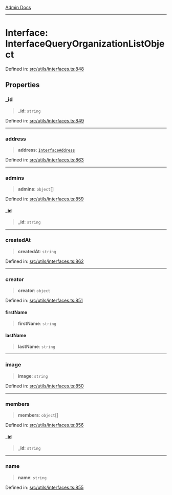 [Admin Docs](/)

***

# Interface: InterfaceQueryOrganizationListObject

Defined in: [src/utils/interfaces.ts:848](https://github.com/PalisadoesFoundation/talawa-admin/blob/main/src/utils/interfaces.ts#L848)

## Properties

### \_id

> **\_id**: `string`

Defined in: [src/utils/interfaces.ts:849](https://github.com/PalisadoesFoundation/talawa-admin/blob/main/src/utils/interfaces.ts#L849)

***

### address

> **address**: [`InterfaceAddress`](InterfaceAddress.md)

Defined in: [src/utils/interfaces.ts:863](https://github.com/PalisadoesFoundation/talawa-admin/blob/main/src/utils/interfaces.ts#L863)

***

### admins

> **admins**: `object`[]

Defined in: [src/utils/interfaces.ts:859](https://github.com/PalisadoesFoundation/talawa-admin/blob/main/src/utils/interfaces.ts#L859)

#### \_id

> **\_id**: `string`

***

### createdAt

> **createdAt**: `string`

Defined in: [src/utils/interfaces.ts:862](https://github.com/PalisadoesFoundation/talawa-admin/blob/main/src/utils/interfaces.ts#L862)

***

### creator

> **creator**: `object`

Defined in: [src/utils/interfaces.ts:851](https://github.com/PalisadoesFoundation/talawa-admin/blob/main/src/utils/interfaces.ts#L851)

#### firstName

> **firstName**: `string`

#### lastName

> **lastName**: `string`

***

### image

> **image**: `string`

Defined in: [src/utils/interfaces.ts:850](https://github.com/PalisadoesFoundation/talawa-admin/blob/main/src/utils/interfaces.ts#L850)

***

### members

> **members**: `object`[]

Defined in: [src/utils/interfaces.ts:856](https://github.com/PalisadoesFoundation/talawa-admin/blob/main/src/utils/interfaces.ts#L856)

#### \_id

> **\_id**: `string`

***

### name

> **name**: `string`

Defined in: [src/utils/interfaces.ts:855](https://github.com/PalisadoesFoundation/talawa-admin/blob/main/src/utils/interfaces.ts#L855)
